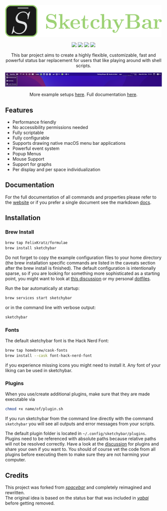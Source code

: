 <p align="center">
  <img src="images/Sbar.svg" />
</p>

<p align="center">
<a href="https://opensource.org/licenses/"><img src="https://img.shields.io/badge/License-GPL%20v3-blue.svg"></a>
<a href="https://github.com/FelixKratz/SketchyBar/releases"><img src="https://img.shields.io/github/v/release/FelixKratz/SketchyBar.svg?style=flat&color=orange" /></a>
<a href="https://github.com/FelixKratz/SketchyBar/releases"><img src="https://img.shields.io/github/commits-since/FelixKratz/SketchyBar/latest.svg?color=orange"></a>
<a href="https://en.wikipedia.org/wiki/Free_and_open-source_software"><img src="https://img.shields.io/badge/FOSS-100%25-green.svg?style=flat"></a>
</p>

<p align="center">
This bar project aims to create a highly flexible, customizable, fast and powerful status bar replacement for users that like playing around with
shell scripts.
</p>

![](images/example.png)
<p align="center">
More example setups <a href="https://github.com/FelixKratz/SketchyBar/discussions/47">here</a>. Full documentation <a href="https://felixkratz.github.io/SketchyBar/config/bar">here</a>.
</p>

## Features

* Performance friendly
* No accessibility permissions needed
* Fully scriptable
* Fully configurable
* Supports drawing native macOS menu bar applications
* Powerful event system
* Popup Menus
* Mouse Support
* Support for graphs
* Per display and per space individualization

## Documentation
For the full documentation of all commands and properties please refer to the [website](https://felixkratz.github.io/SketchyBar/config/bar)
or if you prefer a single document see the markdown [docs](https://github.com/FelixKratz/SketchyBar/blob/master/DOCS.md).

## Installation
### Brew Install
```bash
brew tap FelixKratz/formulae
brew install sketchybar
```
Do not forget to copy the example configuration files to your home directory
(the brew installation specific commands are listed in the caveats section after the brew install is finished).
The default configuration is intentionally sparse, so if you are looking for something more sophisticated as a starting point, you might want to look at
[this discussion](https://github.com/FelixKratz/SketchyBar/discussions/47) or my personal [dotfiles](https://github.com/FelixKratz/dotfiles).

Run the bar automatically at startup:
```bash
brew services start sketchybar
```
or in the command line with verbose output:
```bash
sketchybar
```

### Fonts
The default sketchybar font is the Hack Nerd Font:
```bash
brew tap homebrew/cask-fonts
brew install --cask font-hack-nerd-font
```
if you experience missing icons you might need to install it. Any font
of your liking can be used in sketchybar.

### Plugins
When you use/create additional plugins, make sure that they are made executable via
```bash
chmod +x name/of/plugin.sh
```
If you run sketchybar from the command line directly with the command `sketchybar` you will see
all outputs and error messages from your scripts.

The default plugin folder is located in `~/.config/sketchybar/plugins`.
Plugins need to be referenced with absolute paths because relative paths will not be resolved correctly.
Have a look at the [discussion](https://github.com/FelixKratz/SketchyBar/discussions/12) for plugins and share your own if you want to.
You should of course vet the code from all plugins before executing them to make sure they are not harming your computer.

## Credits
This project was forked from *[spacebar](https://github.com/cmacrae/spacebar)* and completely reimagined and rewritten. <br>
The original idea is based on the status bar that was included in *[yabai](https://github.com/koekeishiya/yabai)* before getting removed.
